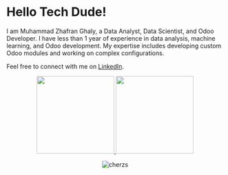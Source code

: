 # Hello Tech Dude! 
I am Muhammad Zhafran Ghaly, a Data Analyst, Data Scientist, and Odoo Developer. I have less than 1 year of experience in data analysis, machine learning, and Odoo development. My expertise includes developing custom Odoo modules and working on complex configurations.

Feel free to connect with me on [LinkedIn](https://www.linkedin.com/in/muhammad-zhafran-ghaly-383940214/).

<p align="center">
  <a href="https://github.com/cherzs">
    <img height="180em" src="https://github-readme-stats-eight-theta.vercel.app/api?username=cherzs&show_icons=true&theme=algolia&include_all_commits=true&count_private=true"/>
    <img height="180em" src="https://github-readme-stats-eight-theta.vercel.app/api/top-langs/?username=cherzs&layout=compact&langs_count=8&theme=algolia"/>
  </a>
</p>

<p align="center"> 
  <img src="https://komarev.com/ghpvc/?username=cherzs&label=Profile%20views&color=0e75b6&style=flat" alt="cherzs"/>
</p>
